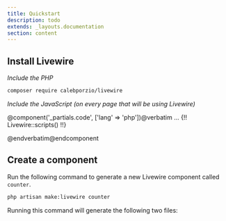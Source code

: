 ```yaml
---
title: Quickstart
description: todo
extends: _layouts.documentation
section: content
---
```

## Install Livewire

*Include the PHP*
```bash
composer require calebporzio/livewire
```

*Include the JavaScript (on every page that will be using Livewire)*

@component('_partials.code', ['lang' => 'php'])@verbatim
    ...
    {!! Livewire::scripts() !!}
</body>
</html>
@endverbatim@endcomponent

## Create a component

Run the following command to generate a new Livewire component called `counter`.

```bash
php artisan make:livewire counter
```

Running this command will generate the following two files:
